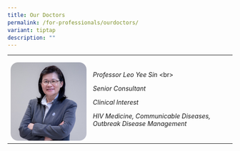 ```yaml
---
title: Our Doctors
permalink: /for-professionals/ourdoctors/
variant: tiptap
description: ""
---
```

<table><tbody><tr><td rowspan="1" colspan="1"><p></p><div class="isomer-image-wrapper"><img alt="" src="/images/doctor_1.png"></div></td><td rowspan="1" colspan="1"><p><em>Professor Leo Yee Sin </em>&lt;br&gt;</p><p><em>Senior Consultant</em></p><p><em>Clinical Interest</em></p><p><em>HIV Medicine, Communicable Diseases, Outbreak Disease Management</em></p><p></p></td></tr></tbody></table><p></p>